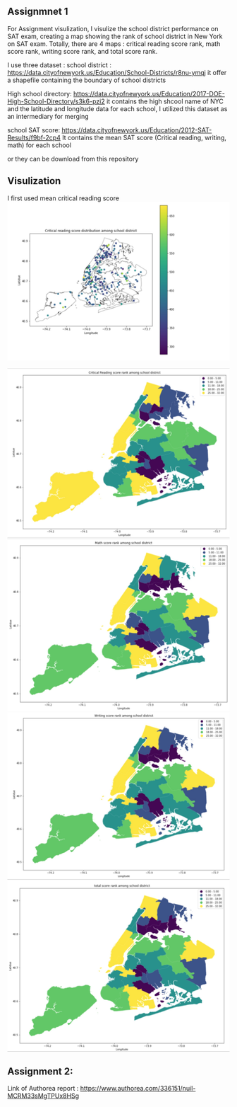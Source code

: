 ## Assignmnet 1
For Assignment visulization, I visulize the school district performance on SAT exam, creating a map showing the rank of school district in New York on SAT exam. Totally, there are 4 maps : critical reading score rank, math score rank, writing score rank, and total score rank.


I use three dataset : 
school district : https://data.cityofnewyork.us/Education/School-Districts/r8nu-ymqj
it offer a shapefile containing the boundary of school districts

High school directory: https://data.cityofnewyork.us/Education/2017-DOE-High-School-Directory/s3k6-pzi2
it contains the high shcool name of NYC and the latitude and longitude data for each school, I utilized this dataset as an intermediary for merging

school SAT score:  https://data.cityofnewyork.us/Education/2012-SAT-Results/f9bf-2cp4
It contains the mean SAT score (Critical reading, writing, math) for each school

or they can be download from this repository

Visulization
---
I first used mean critical reading score
![Alt text](../HW8_hy1528/CR-d.jpeg)

![Alt text](../HW8_hy1528/CR.jpeg)
![Alt text](../HW8_hy1528/math.jpeg)
![Alt text](../HW8_hy1528/Writing.jpeg)
![Alt text](../HW8_hy1528/total.jpeg)

## Assignment 2:

Link of Authorea report : https://www.authorea.com/336151/nuil-MCRM33sMgTPUx8HSg
